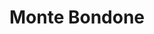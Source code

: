 ---
name: Bondone
title: Monte Bondone
region: Trentino-Alto Adige
country: Italia
group: Monte Bondone-Trento
---